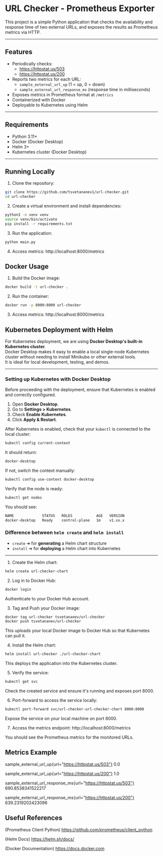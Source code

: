 # URL Checker - Prometheus Exporter

This project is a simple Python application that checks the availability and response time of two external URLs, and exposes the results as Prometheus metrics via HTTP.

---

## Features

- Periodically checks:
  - https://httpstat.us/503
  - https://httpstat.us/200
- Reports two metrics for each URL:
  - `sample_external_url_up` (1 = up, 0 = down)
  - `sample_external_url_response_ms` (response time in milliseconds)
- Exposes metrics in Prometheus format at `/metrics`
- Containerized with Docker
- Deployable to Kubernetes using Helm

---

## Requirements

- Python 3.11+
- Docker (Docker Desktop)
- Helm 3+
- Kubernetes cluster (Docker Desktop)

---

## Running Locally

1. Clone the repository:
```bash
git clone https://github.com/tsvetananev1/url-checker.git
cd url-checker
```
2. Create a virtual environment and install dependencies:
```bash
python3 -m venv venv
source venv/bin/activate
pip install -r requirements.txt
```
3. Run the application:
```bash
python main.py
```
4. Access metrics:
http://localhost:8000/metrics

## Docker Usage

1. Build the Docker image:
```bash
docker build -t url-checker .
```
2. Run the container:
```bash
docker run -p 8000:8000 url-checker
```
3. Access metrics:
http://localhost:8000/metrics

## Kubernetes Deployment with Helm

For Kubernetes deployment, we are using **Docker Desktop's built-in Kubernetes cluster**.  
Docker Desktop makes it easy to enable a local single-node Kubernetes cluster without needing to install Minikube or other external tools.  
It is ideal for local development, testing, and demos.

---

### Setting up Kubernetes with Docker Desktop

Before proceeding with the deployment, ensure that Kubernetes is enabled and correctly configured.

1. Open **Docker Desktop**.
2. Go to **Settings > Kubernetes**.
3. Check **Enable Kubernetes**.
4. Click **Apply & Restart**.

After Kubernetes is enabled, check that your `kubectl` is connected to the local cluster:
```bash
kubectl config current-context
```
It should return:
```bash
docker-desktop
```
If not, switch the context manually:
```bash
kubectl config use-context docker-desktop
```
Verify that the node is ready:
```bash
kubectl get nodes
```
You should see:
```bash
NAME             STATUS   ROLES           AGE   VERSION
docker-desktop   Ready    control-plane   1m    v1.xx.x
```

### Difference between `helm create` and `helm install` 
- `create` ➔ for **generating** a Helm chart structure  
- `install` ➔ for **deploying** a Helm chart into Kubernetes

---

1. Create the Helm chart:
```bash
helm create url-checker-chart
```
2. Log in to Docker Hub:
```bash
docker login
```
Authenticate to your Docker Hub account.

3. Tag and Push your Docker image:
```bash
docker tag url-checker tsvetananev/url-checker
docker push tsvetananev/url-checker
```
This uploads your local Docker image to Docker Hub so that Kubernetes can pull it.

4. Install the Helm chart:
```bash
helm install url-checker ./url-checker-chart
```
This deploys the application into the Kubernetes cluster.

5. Verify the service:
```bash
kubectl get svc
```
Check the created service and ensure it's running and exposes port 8000.

6. Port-forward to access the service locally:
```bash
kubectl port-forward svc/url-checker-url-checker-chart 8000:8000
```
Expose the service on your local machine on port 8000.

7. Access the metrics endpoint:
http://localhost:8000/metrics

You should see the Prometheus metrics for the monitored URLs.

## Metrics Example
sample_external_url_up{url="https://httpstat.us/503"} 0.0

sample_external_url_up{url="https://httpstat.us/200"} 1.0

sample_external_url_response_ms{url="https://httpstat.us/503"} 690.8538341522217

sample_external_url_response_ms{url="https://httpstat.us/200"} 639.2319202423096

## Useful References

(Prometheus Client Python)
https://github.com/prometheus/client_python

(Helm Docs)
https://helm.sh/docs/

(Docker Documentation)
https://docs.docker.com